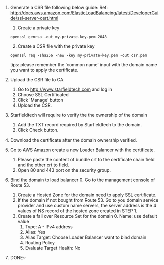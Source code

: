 1. Generate a CSR file following below guide:
    Ref: http://docs.aws.amazon.com/ElasticLoadBalancing/latest/DeveloperGuide/ssl-server-cert.html
    1. Create a private key
    ```
    openssl genrsa -out my-private-key.pem 2048
    ```
    2. Create a CSR file with the private key
    ```
    openssl req -sha256 -new -key my-private-key.pem -out csr.pem
    ```

    tips: please remember the 'common name' input with the domain name you want to apply the certificate.
2. Upload the CSR file to CA.
    1. Go to http://www.starfieldtech.com and log in
    2. Choose SSL Certificated
    3. Click 'Manage' button
    4. Upload the CSR.
3. Starfieldtech will require to verify the the ownership of the domain
    1. Add the TXT record required by Starfieldtech to the domain.
    2. Click Check button.
4. Download the certificate after the domain ownership verified.
5. Go to AWS Amazon create a new Loader Balancer with the certificate.
    1. Please paste the content of bundle crt to the certificate chain field and the other crt to field.
    2. Open 80 and 443 port on the security group.
6. Bind the domain to load balancer
    0. Go to the management console of Route 53.
    1. Create a Hosted Zone for the domain need to apply SSL certificate.
    2. If the domain if not bought from Route 53. Go to you domain service provider and use custom name servers,
    the server address is the 4 values of NS record of the hosted zone created in STEP 1.
    3. Create a fail over Resource Set for the domain
       0. Name: use default value
       1. Type: A - IPv4 address
       2. Alias: Yes
       3. Alias Target: Choose Loader Balancer want to bind domain
       4. Routing Policy
       5. Evaluate Target Health: No
7. DONE~
